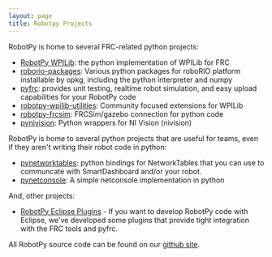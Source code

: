 ```yaml
---
layout: page
title: Robotpy Projects
---
```


RobotPy is home to several FRC-related python projects:

*   [RobotPy WPILib](https://github.com/robotpy/robotpy-wpilib): the python implementation of WPILib for FRC
*   [roborio-packages](https://github.com/robotpy/roborio-packages): Various python packages for roboRIO platform installable by opkg, including the python interpreter and numpy
*   [pyfrc](https://github.com/robotpy/pyfrc): provides unit testing, realtime robot simulation, and easy upload capabilities for your RobotPy code
*   [robotpy-wpilib-utilities](https://github.com/robotpy/robotpy-wpilib-utilities): Community focused extensions for WPILib
*   [robotpy-frcsim](https://github.com/robotpy/robotpy-frcsim): FRCSim/gazebo connection for python code
*   [pynivision](https://github.com/robotpy/pynivision): Python wrappers for NI Vision (nivision)

RobotPy is home to several python projects that are useful for teams, even if they aren't writing their robot code in python:

*   [pynetworktables](https://github.com/robotpy/pynetworktables): python bindings for NetworkTables that you can use to communcate with SmartDashboard and/or your robot.
*   [pynetconsole](https://github.com/robotpy/pynetconsole): A simple netconsole implementation in python

And, other projects:

*   [RobotPy Eclipse Plugins](https://github.com/robotpy/robotpy-eclipse-plugins) - If you want to develop RobotPy code with Eclipse, we've developed some plugins that provide tight integration with the FRC tools and pyfrc.


All RobotPy source code can be found on our [github site](https://github.com/robotpy).